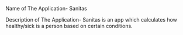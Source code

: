Name of The Application- 
Sanitas

Description of The Application- 
Sanitas is an app which calculates how healthy/sick is a person based on certain conditions.